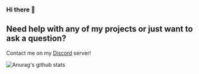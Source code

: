 ### Hi there 👋

## Need help with any of my projects or just want to ask a question?

Contact me on my [Discord](https://discord.gg/MfZ2eETAD2) server!

![Anurag's github stats](https://github-readme-stats.vercel.app/api?username=AibersonDev&show_icons=true&theme=tokyonight)
